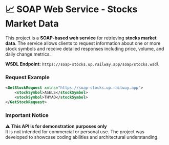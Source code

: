 # 📈 SOAP Web Service - Stocks Market Data 

This project is a **SOAP-based web service** for retrieving **stocks market data**. The service allows clients to request information about one or more stock symbols and receive detailed responses including price, volume, and daily change metrics.


**WSDL Endpoint:** `https://soap-stocks.up.railway.app/soap/stocks.wsdl`

### Request Example

```xml
<GetStockRequest xmlns="https://soap-stocks.up.railway.app">
    <stockSymbol>ASELS</stockSymbol>
    <stockSymbol>THYAO</stockSymbol>
</GetStockRequest>
```
### Important Notice
⚠️ **This API is for demonstration purposes only**  
It is not intended for commercial or personal use. The project was developed to showcase coding abilities and architectural understanding.

